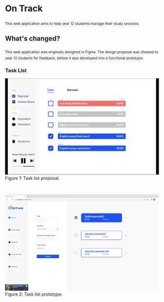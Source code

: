 # On Track 

<sub> This web application aims to help year 12 students manage their study sessions. </sub>

## What's changed?
<sub> This web application was originally designed in Figma. The design proposal was showed to year 12 students for feedback, before it was developed into a functional prototype. </sub>

### Task List

![alt text](images/taskList.png) Figure 1: Task list proposal.

<br>

![alt text](images/taskListSite.png) Figure 2: Task list prototype.